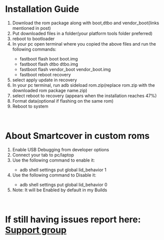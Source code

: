 <h1>Installation Guide</h1>
<div>
  <ol>
    <li>Download the rom package along with boot,dtbo and vendor_boot(links mentioned in post)</li>
    <li>Put downloaded files in a folder(your platform tools folder preferred)</li>
    <li>reboot to bootloader</li>
    <li>In your pc open terminal where you copied the above files and run the following commands:</li>
    <ul>
      <li>fastboot flash boot boot.img</li>
    <li>fastboot flash dtbo dtbo.img</li>
    <li>fastboot flash vendor_boot vendor_boot.img</li>
    <li>fastboot reboot recovery</li>
    </ul>
    <li>select apply update in recovery</li>
    <li>In your pc terminal, run adb sideload rom.zip(replace rom.zip with the downloaded rom package name.zip)</li>
    <li>select reboot to recovery (appears when the installation reaches 47%)</li>
    <li>Format data(optional if flashing on the same rom)</li>
    <li>Reboot to system</li>
  </ol>
</div>
<br>
<h1>About Smartcover in custom roms</h1>
  <ol>
<li>Enable USB Debugging from developer options</li>
<li>Connect your tab to pc/laptop</li>
<li>Use the following command to enable it:</li>
  <ul>
<li>adb shell settings put global lid_behavior 1</li>
  </ul>
<li>Use the following command to Disable it:</li>
  <ul>
<li>adb shell settings put global lid_behavior 0</li>
  </ul>
<li>Note: It will be Enabled by default in my Builds</li>   
  </ol>
<br>
<h1>If still having issues report here:  <a href="https://t.me/TheKamisatoClan">Support group</a></h1>

